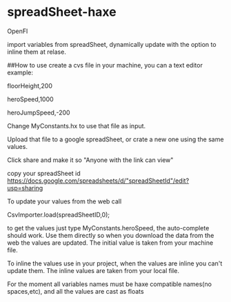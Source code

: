 # spreadSheet-haxe
OpenFl

import variables from spreadSheet, dynamically update with the option to inline them at relase.

##How to use
create  a cvs file in your machine, you can a text editor 
example:

floorHeight,200

heroSpeed,1000

heroJumpSpeed,-200

Change MyConstants.hx to use that file as input.

Upload that file to a google spreadSheet, or crate a new one using the same values.

Click share and make it so "Anyone with the link can view"


copy your spreadSheet id 
https://docs.google.com/spreadsheets/d/"spreadSheetId"/edit?usp=sharing

To update your values from the web call 

CsvImporter.load(spreadSheetID,0);


to get the values just type MyConstants.heroSpeed, the auto-complete should work. Use them directly so when you download the data from the web the values are updated. The initial value is taken from your machine file.

To inline the values use <haxedef name="INLINE_VARIABLES"/> in your project, when the values are inline you can't update them. The inline values are taken from your local file.


For the moment all variables names must be haxe compatible names(no spaces,etc), and all the values are cast as floats

